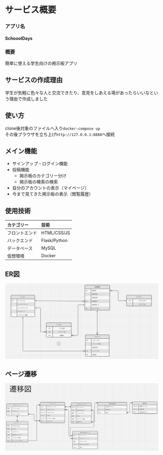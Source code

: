 # サービス概要
### アプリ名
#### SchooolDays
### 概要
簡単に使える学生向けの掲示板アプリ
## サービスの作成理由
学生が気軽に色々な人と交流できたり、意見をしあえる場があったらいいなという理由で作成しました
## 使い方
clone後対象のファイルへ入り```docker-compose up```<br>
その後ブラウザを立ち上げ```http://127.0.0.1:8888```へ接続
## メイン機能
- サインアップ・ログイン機能
- 投稿機能
    - 掲示板のカテゴリー分け
    - 掲示板の検索の検索
- 自分のアカウントの表示（マイページ）
- 今まで見てきた掲示板の表示（閲覧履歴）
## 使用技術
| カテゴリー    | 技術 |
| :---------- | :----------|
| フロントエンド | HTML/CSS/JS |
| バックエンド   | Flask/Python |
| データベース   | MySQL |
| 仮想環境      | Docker |
## ER図
<img src="./readmeImage/ERImage.png"><br>
## ページ遷移
<img src="./readmeImage/linkimage.png">
